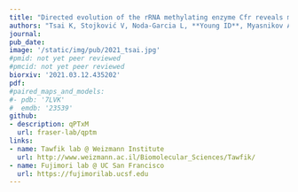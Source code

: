 ```yaml
---
title: "Directed evolution of the rRNA methylating enzyme Cfr reveals molecular basis of antibiotic resistance."
authors: "Tsai K, Stojković V, Noda-Garcia L, **Young ID**, Myasnikov AG, Kleinman J, Palla A, Floor SN, Frost A, **Fraser JS**, Tawfik DS, Fujimori DG."
journal:
pub_date:
image: '/static/img/pub/2021_tsai.jpg'
#pmid: not yet peer reviewed
#pmcid: not yet peer reviewed
biorxiv: '2021.03.12.435202'
pdf:
#paired_maps_and_models:
#- pdb: '7LVK'
#  emdb: '23539'
github:
- description: qPTxM
  url: fraser-lab/qptm
links:
- name: Tawfik lab @ Weizmann Institute
  url: http://www.weizmann.ac.il/Biomolecular_Sciences/Tawfik/
- name: Fujimori lab @ UC San Francisco
  url: https://fujimorilab.ucsf.edu
---
```

